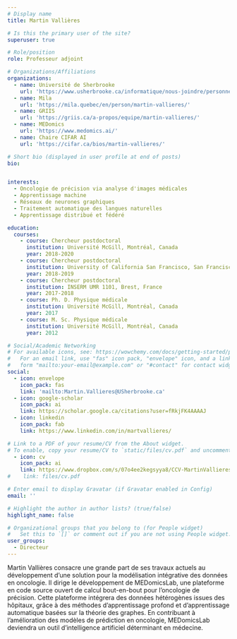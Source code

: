 ```yaml
---
# Display name
title: Martin Vallières

# Is this the primary user of the site?
superuser: true

# Role/position
role: Professeur adjoint

# Organizations/Affiliations
organizations:
  - name: Université de Sherbrooke
    url: 'https://www.usherbrooke.ca/informatique/nous-joindre/personnel/corps-professoral/professeurs/martin-vallieres'
  - name: Mila
    url: 'https://mila.quebec/en/person/martin-vallieres/'
  - name: GRIIS
    url: 'https://griis.ca/a-propos/equipe/martin-vallieres/'
  - name: MEDomics
    url: 'https://www.medomics.ai/'
  - name: Chaire CIFAR AI
    url: 'https://cifar.ca/bios/martin-vallieres/'

# Short bio (displayed in user profile at end of posts)
bio: 


interests:
  - Oncologie de précision via analyse d'images médicales
  - Apprentissage machine
  - Réseaux de neurones graphiques
  - Traitement automatique des langues naturelles
  - Apprentissage distribué et fédéré

education:
  courses:
    - course: Chercheur postdoctoral
      institution: Université McGill, Montréal, Canada
      year: 2018-2020
    - course: Chercheur postdoctoral
      institution: University of California San Francisco, San Francisco, États-Unis
      year: 2018-2019
    - course: Chercheur postdoctoral
      institution: INSERM UMR 1101, Brest, France
      year: 2017-2018
    - course: Ph. D. Physique médicale
      institution: Université McGill, Montréal, Canada
      year: 2017
    - course: M. Sc. Physique médicale
      institution: Université McGill, Montréal, Canada
      year: 2012

# Social/Academic Networking
# For available icons, see: https://wowchemy.com/docs/getting-started/page-builder/#icons
#   For an email link, use "fas" icon pack, "envelope" icon, and a link in the
#   form "mailto:your-email@example.com" or "#contact" for contact widget.
social:
  - icon: envelope
    icon_pack: fas
    link: 'mailto:Martin.Vallieres@USherbrooke.ca'
  - icon: google-scholar
    icon_pack: ai
    link: https://scholar.google.ca/citations?user=fRkjFK4AAAAJ
  - icon: linkedin
    icon_pack: fab
    link: https://www.linkedin.com/in/martvallieres/

# Link to a PDF of your resume/CV from the About widget.
# To enable, copy your resume/CV to `static/files/cv.pdf` and uncomment the lines below.
  - icon: cv
    icon_pack: ai
    link: https://www.dropbox.com/s/07o4ee2kegsyya8/CCV-MartinVallieres-Full_CV.pdf?dl=0
#    link: files/cv.pdf

# Enter email to display Gravatar (if Gravatar enabled in Config)
email: ''

# Highlight the author in author lists? (true/false)
highlight_name: false

# Organizational groups that you belong to (for People widget)
#   Set this to `[]` or comment out if you are not using People widget.
user_groups:
  - Directeur
---
```


Martin Vallières consacre une grande part de ses travaux actuels au développement d’une solution pour la modélisation intégrative des données en oncologie. Il dirige le développement de MEDomicsLab, une plateforme en code source ouvert de calcul bout-en-bout pour l’oncologie de précision. Cette plateforme intégrera des données hétérogènes issues des hôpitaux, grâce à des méthodes d’apprentissage profond et d’apprentissage automatique basées sur la théorie des graphes. En contribuant à l’amélioration des modèles de prédiction en oncologie, MEDomicsLab deviendra un outil d’intelligence artificiel déterminant en médecine. 
